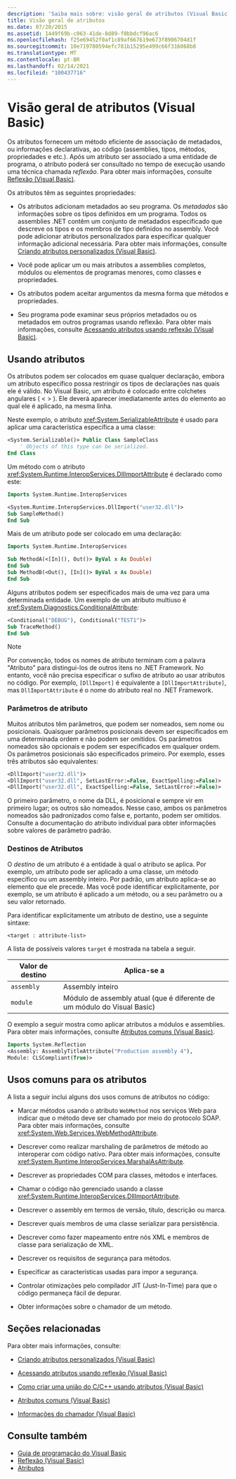 ```yaml
---
description: 'Saiba mais sobre: visão geral de atributos (Visual Basic)'
title: Visão geral de atributos
ms.date: 07/20/2015
ms.assetid: 1449f69b-c063-41de-8d89-f0bbdcf96ac6
ms.openlocfilehash: f25e69452f0af1c89af667619e673f8906704d1f
ms.sourcegitcommit: 10e719780594efc781b15295e499c66f316068b8
ms.translationtype: MT
ms.contentlocale: pt-BR
ms.lasthandoff: 02/14/2021
ms.locfileid: "100437716"
---
```

# <a name="attributes-overview-visual-basic"></a>Visão geral de atributos (Visual Basic)

Os atributos fornecem um método eficiente de associação de metadados, ou informações declarativas, ao código (assemblies, tipos, métodos, propriedades e etc.). Após um atributo ser associado a uma entidade de programa, o atributo poderá ser consultado no tempo de execução usando uma técnica chamada *reflexão*. Para obter mais informações, consulte [Reflexão (Visual Basic)](../reflection.md).

Os atributos têm as seguintes propriedades:

- Os atributos adicionam metadados ao seu programa. Os *metadados* são informações sobre os tipos definidos em um programa. Todos os assemblies .NET contêm um conjunto de metadados especificado que descreve os tipos e os membros de tipo definidos no assembly. Você pode adicionar atributos personalizados para especificar qualquer informação adicional necessária. Para obter mais informações, consulte [Criando atributos personalizados (Visual Basic)](creating-custom-attributes.md).

- Você pode aplicar um ou mais atributos a assemblies completos, módulos ou elementos de programas menores, como classes e propriedades.

- Os atributos podem aceitar argumentos da mesma forma que métodos e propriedades.

- Seu programa pode examinar seus próprios metadados ou os metadados em outros programas usando reflexão. Para obter mais informações, consulte [Acessando atributos usando reflexão (Visual Basic)](accessing-attributes-by-using-reflection.md).

## <a name="using-attributes"></a>Usando atributos

Os atributos podem ser colocados em quase qualquer declaração, embora um atributo específico possa restringir os tipos de declarações nas quais ele é válido. No Visual Basic, um atributo é colocado entre colchetes angulares ( \< > ). Ele deverá aparecer imediatamente antes do elemento ao qual ele é aplicado, na mesma linha.

Neste exemplo, o atributo <xref:System.SerializableAttribute> é usado para aplicar uma característica específica a uma classe:

```vb
<System.Serializable()> Public Class SampleClass
    ' Objects of this type can be serialized.
End Class
```

 Um método com o atributo <xref:System.Runtime.InteropServices.DllImportAttribute> é declarado como este:

```vb
Imports System.Runtime.InteropServices
```

```vb
<System.Runtime.InteropServices.DllImport("user32.dll")>
Sub SampleMethod()
End Sub
```

Mais de um atributo pode ser colocado em uma declaração:

```vb
Imports System.Runtime.InteropServices
```

```vb
Sub MethodA(<[In](), Out()> ByVal x As Double)
End Sub
Sub MethodB(<Out(), [In]()> ByVal x As Double)
End Sub
```

Alguns atributos podem ser especificados mais de uma vez para uma determinada entidade. Um exemplo de um atributo multiuso é <xref:System.Diagnostics.ConditionalAttribute>:

```vb
<Conditional("DEBUG"), Conditional("TEST1")>
Sub TraceMethod()
End Sub
```

> [!NOTE]
> Por convenção, todos os nomes de atributo terminam com a palavra "Atributo" para distingui-los de outros itens no .NET Framework. No entanto, você não precisa especificar o sufixo de atributo ao usar atributos no código. Por exemplo, `[DllImport]` é equivalente a `[DllImportAttribute]`, mas `DllImportAttribute` é o nome do atributo real no .NET Framework.

### <a name="attribute-parameters"></a>Parâmetros de atributo

Muitos atributos têm parâmetros, que podem ser nomeados, sem nome ou posicionais. Quaisquer parâmetros posicionais devem ser especificados em uma determinada ordem e não podem ser omitidos. Os parâmetros nomeados são opcionais e podem ser especificados em qualquer ordem. Os parâmetros posicionais são especificados primeiro. Por exemplo, esses três atributos são equivalentes:

```vb
<DllImport("user32.dll")>
<DllImport("user32.dll", SetLastError:=False, ExactSpelling:=False)>
<DllImport("user32.dll", ExactSpelling:=False, SetLastError:=False)>
```

O primeiro parâmetro, o nome da DLL, é posicional e sempre vir em primeiro lugar; os outros são nomeados. Nesse caso, ambos os parâmetros nomeados são padronizados como false e, portanto, podem ser omitidos. Consulte a documentação do atributo individual para obter informações sobre valores de parâmetro padrão.

### <a name="attribute-targets"></a>Destinos de Atributos

O *destino* de um atributo é a entidade à qual o atributo se aplica. Por exemplo, um atributo pode ser aplicado a uma classe, um método específico ou um assembly inteiro. Por padrão, um atributo aplica-se ao elemento que ele precede. Mas você pode identificar explicitamente, por exemplo, se um atributo é aplicado a um método, ou a seu parâmetro ou a seu valor retornado.

Para identificar explicitamente um atributo de destino, use a seguinte sintaxe:

```vb
<target : attribute-list>
```

A lista de possíveis valores `target` é mostrada na tabela a seguir.

|Valor de destino|Aplica-se a|
|------------------|----------------|
|`assembly`|Assembly inteiro|
|`module`|Módulo de assembly atual (que é diferente de um módulo do Visual Basic)|

 O exemplo a seguir mostra como aplicar atributos a módulos e assemblies. Para obter mais informações, consulte [Atributos comuns (Visual Basic)](common-attributes.md).

```vb
Imports System.Reflection
<Assembly: AssemblyTitleAttribute("Production assembly 4"),
Module: CLSCompliant(True)>
```

## <a name="common-uses-for-attributes"></a>Usos comuns para os atributos

A lista a seguir inclui alguns dos usos comuns de atributos no código:

- Marcar métodos usando o atributo `WebMethod` nos serviços Web para indicar que o método deve ser chamado por meio do protocolo SOAP. Para obter mais informações, consulte <xref:System.Web.Services.WebMethodAttribute>.

- Descrever como realizar marshaling de parâmetros de método ao interoperar com código nativo. Para obter mais informações, consulte <xref:System.Runtime.InteropServices.MarshalAsAttribute>.

- Descrever as propriedades COM para classes, métodos e interfaces.

- Chamar o código não gerenciado usando a classe <xref:System.Runtime.InteropServices.DllImportAttribute>.

- Descrever o assembly em termos de versão, título, descrição ou marca.

- Descrever quais membros de uma classe serializar para persistência.

- Descrever como fazer mapeamento entre nós XML e membros de classe para serialização de XML.

- Descrever os requisitos de segurança para métodos.

- Especificar as características usadas para impor a segurança.

- Controlar otimizações pelo compilador JIT (Just-In-Time) para que o código permaneça fácil de depurar.

- Obter informações sobre o chamador de um método.

## <a name="related-sections"></a>Seções relacionadas

Para obter mais informações, consulte:

- [Criando atributos personalizados (Visual Basic)](creating-custom-attributes.md)

- [Acessando atributos usando reflexão (Visual Basic)](accessing-attributes-by-using-reflection.md)

- [Como criar uma união do C/C++ usando atributos (Visual Basic)](how-to-create-a-c-cpp-union-by-using-attributes.md)

- [Atributos comuns (Visual Basic)](common-attributes.md)

- [Informações do chamador (Visual Basic)](../caller-information.md)

## <a name="see-also"></a>Consulte também

- [Guia de programação do Visual Basic](../../index.md)
- [Reflexão (Visual Basic)](../reflection.md)
- [Atributos](../../../../standard/attributes/index.md)
